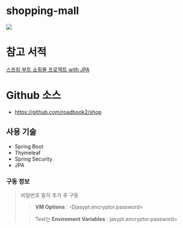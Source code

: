 # shopping-mall

![](https://user-images.githubusercontent.com/62634753/167242655-8d283712-0c83-4f8b-8dd3-02bd7d0ebcda.jpg)

# 참고 서적
[스프링 부트 쇼핑몰 프로젝트 with JPA](http://www.kyobobook.co.kr/product/detailViewKor.laf?ejkGb=KOR&mallGb=KOR&barcode=9788997924899&orderClick=LAG&Kc=)

# Github 소스
- https://github.com/roadbook2/shop

## 사용 기술
- Spring Boot
- Thymeleaf
- Spring Security
- JPA

### 구동 정보
> 비밀번호 필히 추가 후 구동
>> **VM Options** : -Djasypt.encryptor.password=
> 
>> Test는 **Enviroment Variables** : jasypt.encryptor.password=